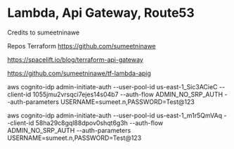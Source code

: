 
# Lambda, Api Gateway, Route53
Credits to sumeetninawe

Repos Terraform
https://github.com/sumeetninawe


https://spacelift.io/blog/terraform-api-gateway

https://github.com/sumeetninawe/tf-lambda-apig






aws cognito-idp admin-initiate-auth --user-pool-id us-east-1_Sic3ACieC --client-id 1055jmu2vrsqci7ejes14s04b7 --auth-flow ADMIN_NO_SRP_AUTH --auth-parameters USERNAME=sumeet.n,PASSWORD=Test@123

aws cognito-idp admin-initiate-auth --user-pool-id us-east-1_m1r5QmVAq --client-id 58ha29c8gql88dpov0shqt6g3h --auth-flow ADMIN_NO_SRP_AUTH --auth-parameters USERNAME=sumeet.n,PASSWORD=Test@123
